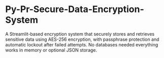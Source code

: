 # Py-Pr-Secure-Data-Encryption-System
A Streamlit-based encryption system that securely stores and retrieves sensitive data using AES-256 encryption, with passphrase protection and automatic lockout after failed attempts. No databases needed everything works in memory or optional JSON storage.
